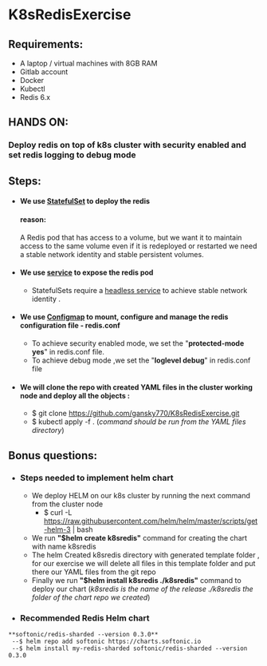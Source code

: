 

# K8sRedisExercise

## Requirements:
- A laptop / virtual machines with 8GB RAM
- Gitlab account
- Docker
- Kubectl
- Redis 6.x

## HANDS ON:
### Deploy  redis on top of k8s cluster with security enabled and set redis logging to debug mode

## Steps:
 - #### We use [StatefulSet](https://kubernetes.io/docs/concepts/workloads/controllers/statefulset/) to deploy the redis
    #### reason:
   
     A Redis pod that has access to a volume, but we want it to maintain access to the same volume even if it is redeployed or restarted
     we need a stable network identity and stable persistent volumes.
  - #### We use  [service](https://kubernetes.io/docs/concepts/services-networking/service/) to expose the redis pod  
    - StatefulSets require a [ headless service](https://kubernetes.io/docs/concepts/services-networking/service/#headless-services) to achieve 
      stable network identity .
     
  - #### We use [Configmap](https://kubernetes.io/docs/concepts/configuration/configmap/) to mount, configure and manage the redis configuration file - redis.conf   
     - To achieve  security enabled mode, we set the  "**protected-mode yes**" in redis.conf file.
     - To achieve debug mode ,we set the "**loglevel debug**" in redis.conf file

   - #### We will clone the repo with created YAML files in the cluster working node and deploy all the objects :
      -  $ git clone  https://github.com/gansky770/K8sRedisExercise.git
      -  $ kubectl apply -f . (*command should be run from the YAML files directory*)
    
  ## Bonus questions: 
  - ### **Steps needed to implement helm chart**
    - We deploy HELM on our k8s cluster by running the next command from the cluster node
      - $ curl -L https://raw.githubusercontent.com/helm/helm/master/scripts/get-helm-3 | bash 
    - We run **"$helm create k8sredis"**  command for creating the chart with name k8sredis
    - The helm Created k8sredis directory with generated template folder , for our exercise we will delete all files in this template folder and put there our YAML           files  from the git repo
    -   Finally  we run **"$helm install k8sredis ./k8sredis"** command to deploy our chart (*k8sredis is the name of the release ./k8sredis the folder of the chart             repo we created*)
   - ### **Recommended Redis Helm chart** 
    **softonic/redis-sharded --version 0.3.0**
     --$ helm repo add softonic https://charts.softonic.io 
     --$ helm install my-redis-sharded softonic/redis-sharded --version 0.3.0

